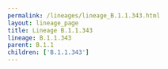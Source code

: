 ```yaml
---
permalink: /lineages/lineage_B.1.1.343.html
layout: lineage_page
title: Lineage B.1.1.343
lineage: B.1.1.343
parent: B.1.1
children: ['B.1.1.343']
---
```

